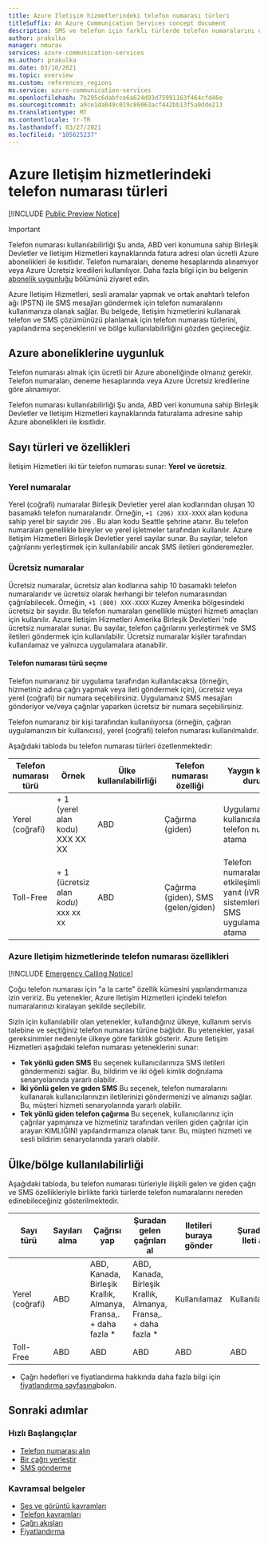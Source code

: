 ```yaml
---
title: Azure Iletişim hizmetlerindeki telefon numarası türleri
titleSuffix: An Azure Communication Services concept document
description: SMS ve telefon için farklı türlerde telefon numaralarını etkin bir şekilde kullanmayı öğrenin.
author: prakulka
manager: nmurav
services: azure-communication-services
ms.author: prakulka
ms.date: 03/10/2021
ms.topic: overview
ms.custom: references_regions
ms.service: azure-communication-services
ms.openlocfilehash: 7b295c6dabfce6a624d93d75991163f464cfd46e
ms.sourcegitcommit: a9ce1da049c019c86063acf442bb13f5a0dde213
ms.translationtype: MT
ms.contentlocale: tr-TR
ms.lasthandoff: 03/27/2021
ms.locfileid: "105625237"
---
```

# <a name="phone-number-types-in-azure-communication-services"></a>Azure Iletişim hizmetlerindeki telefon numarası türleri



[!INCLUDE [Public Preview Notice](../../includes/public-preview-include.md)]

> [!IMPORTANT]
> Telefon numarası kullanılabilirliği Şu anda, ABD veri konumuna sahip Birleşik Devletler ve Iletişim Hizmetleri kaynaklarında fatura adresi olan ücretli Azure abonelikleri ile kısıtlıdır. Telefon numaraları, deneme hesaplarında alınamıyor veya Azure Ücretsiz kredileri kullanılıyor. Daha fazla bilgi için bu belgenin [abonelik uygunluğu](#azure-subscriptions-eligibility) bölümünü ziyaret edin.


Azure Iletişim Hizmetleri, sesli aramalar yapmak ve ortak anahtarlı telefon ağı (PSTN) ile SMS mesajları göndermek için telefon numaralarını kullanmanıza olanak sağlar. Bu belgede, Iletişim hizmetlerini kullanarak telefon ve SMS çözümünüzü planlamak için telefon numarası türlerini, yapılandırma seçeneklerini ve bölge kullanılabilirliğini gözden geçireceğiz.

## <a name="azure-subscriptions-eligibility"></a>Azure aboneliklerine uygunluk

Telefon numarası almak için ücretli bir Azure aboneliğinde olmanız gerekir. Telefon numaraları, deneme hesaplarında veya Azure Ücretsiz kredilerine göre alınamıyor.

Telefon numarası kullanılabilirliği Şu anda, ABD veri konumuna sahip Birleşik Devletler ve Iletişim Hizmetleri kaynaklarında faturalama adresine sahip Azure abonelikleri ile kısıtlıdır.


## <a name="number-types-and-features"></a>Sayı türleri ve özellikleri
İletişim Hizmetleri iki tür telefon numarası sunar: **Yerel** **ve ücretsiz**.

### <a name="local-numbers"></a>Yerel numaralar
Yerel (coğrafi) numaralar Birleşik Devletler yerel alan kodlarından oluşan 10 basamaklı telefon numaralarıdır. Örneğin, `+1 (206) XXX-XXXX` alan koduna sahip yerel bir sayıdır `206` . Bu alan kodu Seattle şehrine atanır. Bu telefon numaraları genellikle bireyler ve yerel işletmeler tarafından kullanılır. Azure Iletişim Hizmetleri Birleşik Devletler yerel sayılar sunar. Bu sayılar, telefon çağrılarını yerleştirmek için kullanılabilir ancak SMS iletileri gönderemezler.

### <a name="toll-free-numbers"></a>Ücretsiz numaralar
Ücretsiz numaralar, ücretsiz alan kodlarına sahip 10 basamaklı telefon numaralarıdır ve ücretsiz olarak herhangi bir telefon numarasından çağrılabilecek. Örneğin, `+1 (800) XXX-XXXX` Kuzey Amerika bölgesindeki ücretsiz bir sayıdır. Bu telefon numaraları genellikle müşteri hizmeti amaçları için kullanılır. Azure Iletişim Hizmetleri Amerika Birleşik Devletleri 'nde ücretsiz numaralar sunar. Bu sayılar, telefon çağrılarını yerleştirmek ve SMS iletileri göndermek için kullanılabilir. Ücretsiz numaralar kişiler tarafından kullanılamaz ve yalnızca uygulamalara atanabilir.

#### <a name="choosing-a-phone-number-type"></a>Telefon numarası türü seçme

Telefon numaranız bir uygulama tarafından kullanılacaksa (örneğin, hizmetiniz adına çağrı yapmak veya ileti göndermek için), ücretsiz veya yerel (coğrafi) bir numara seçebilirsiniz. Uygulamanız SMS mesajları gönderiyor ve/veya çağrılar yaparken ücretsiz bir numara seçebilirsiniz.

Telefon numaranız bir kişi tarafından kullanılıyorsa (örneğin, çağıran uygulamanızın bir kullanıcısı), yerel (coğrafi) telefon numarası kullanılmalıdır.

Aşağıdaki tabloda bu telefon numarası türleri özetlenmektedir:

| Telefon numarası türü | Örnek                              | Ülke kullanılabilirliği    | Telefon numarası özelliği |Yaygın kullanım durumu                                                                                                     |
| ----------------- | ------------------------------------ | ----------------------- | ------------------------|------------------------------------------------------------------------------------------------------------------- |
| Yerel (coğrafi)        | + 1 (yerel alan kodu) XXX XX XX  | ABD                      | Çağırma (giden) | Uygulamalarınızda kullanıcılara telefon numarası atama  |
| Toll-Free         | + 1 (ücretsiz alan *kodu*) xxx xx xx | ABD                      | Çağırma (giden), SMS (gelen/giden)| Telefon numaralarını etkileşimli sesli yanıt (ıVR) sistemleri/botlar, SMS uygulamalarına atama                                        |


### <a name="phone-number-capabilities-in-azure-communication-services"></a>Azure Iletişim hizmetlerinde telefon numarası özellikleri

[!INCLUDE [Emergency Calling Notice](../../includes/emergency-calling-notice-include.md)]

Çoğu telefon numarası için "a la carte" özellik kümesini yapılandırmanıza izin veririz. Bu yetenekler, Azure Iletişim Hizmetleri içindeki telefon numaralarınızı kiralayan şekilde seçilebilir.

Sizin için kullanılabilir olan yetenekler, kullandığınız ülkeye, kullanım servis talebine ve seçtiğiniz telefon numarası türüne bağlıdır. Bu yetenekler, yasal gereksinimler nedeniyle ülkeye göre farklılık gösterir. Azure Iletişim Hizmetleri aşağıdaki telefon numarası yeteneklerini sunar:

- **Tek yönlü gıden SMS** Bu seçenek kullanıcılarınıza SMS iletileri göndermenizi sağlar. Bu, bildirim ve iki öğeli kimlik doğrulama senaryolarında yararlı olabilir.
- **İki yönlü gelen ve gıden SMS** Bu seçenek, telefon numaralarını kullanarak kullanıcılarınızın iletilerinizi göndermenizi ve almanızı sağlar. Bu, müşteri hizmeti senaryolarında yararlı olabilir.
- **Tek yönlü giden telefon çağırma** Bu seçenek, kullanıcılarınız için çağrılar yapmanıza ve hizmetiniz tarafından verilen giden çağrılar için arayan KIMLIĞINI yapılandırmanıza olanak tanır. Bu, müşteri hizmeti ve sesli bildirim senaryolarında yararlı olabilir.

## <a name="countryregion-availability"></a>Ülke/bölge kullanılabilirliği

Aşağıdaki tabloda, bu telefon numarası türleriyle ilişkili gelen ve giden çağrı ve SMS özellikleriyle birlikte farklı türlerde telefon numaralarını nereden edinebileceğiniz gösterilmektedir.

|Sayı türü| Sayıları alma | Çağrısı yap                                        | Şuradan gelen çağrıları al                                    |Iletileri buraya gönder       | Şuradan Ileti al |
|-----------| ------------------ | ---------------------------------------------------  |-------------------------------------------------------|-----------------------|--------|
| Yerel (coğrafi)  | ABD                 | ABD, Kanada, Birleşik Krallık, Almanya, Fransa,. + daha fazla *| ABD, Kanada, Birleşik Krallık, Almanya, Fransa,. + daha fazla * |Kullanılamaz| Kullanılamaz |
| Toll-Free | ABD                 | ABD                                                   | ABD                                                    |ABD                | ABD |

* Çağrı hedefleri ve fiyatlandırma hakkında daha fazla bilgi için [fiyatlandırma sayfasına](../pricing.md)bakın.


## <a name="next-steps"></a>Sonraki adımlar

### <a name="quickstarts"></a>Hızlı Başlangıçlar

- [Telefon numarası alın](../../quickstarts/telephony-sms/get-phone-number.md)
- [Bir çağrı yerleştir](../../quickstarts/voice-video-calling/calling-client-samples.md)
- [SMS gönderme](../../quickstarts/telephony-sms/send.md)

### <a name="conceptual-documentation"></a>Kavramsal belgeler

- [Ses ve görüntü kavramları](../voice-video-calling/about-call-types.md)
- [Telefon kavramları](./telephony-concept.md)
- [Çağrı akışları](../call-flows.md)
- [Fiyatlandırma](../pricing.md)

